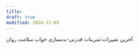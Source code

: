 ```yaml
---
title: 
draft: true
modified: 2024-12-05
---
```

آخرین تغییرات:تمرینات قدرتی-بدنسازی
خواب
سلامت روان